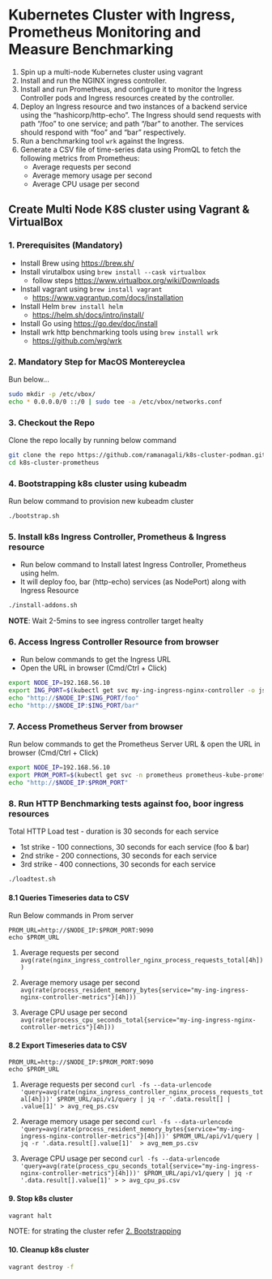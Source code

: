 # Kubernetes Cluster with Ingress, Prometheus Monitoring and Measure Benchmarking
1. Spin up a multi-node Kubernetes cluster using vagrant 
2. Install and run the NGINX ingress controller.
3. Install and run Prometheus, and configure it to monitor the Ingress Controller pods and Ingress resources created by the controller.
4. Deploy an Ingress resource and two instances of a backend service using the “hashicorp/http-echo”. The Ingress should send requests with path “/foo” to one service; and path “/bar” to another. The services should respond with “foo” and “bar” respectively.
5. Run a benchmarking tool `wrk` against the Ingress.
6. Generate a CSV file of time-series data using PromQL to fetch the following metrics from Prometheus:
   * Average requests per second
   * Average memory usage per second
   * Average CPU usage per second

## Create Multi Node K8S cluster using Vagrant & VirtualBox
### 1. Prerequisites (Mandatory)
* Install Brew using https://brew.sh/
* Install virutalbox using `brew install --cask virtualbox`         
  * follow steps https://www.virtualbox.org/wiki/Downloads
* Install vagrant using `brew install vagrant`
  * https://www.vagrantup.com/docs/installation
* Install Helm `brew install helm`      
  * https://helm.sh/docs/intro/install/
* Install Go using https://go.dev/doc/install
* Install wrk http benchmarking tools using `brew install wrk`
  * https://github.com/wg/wrk

### 2. Mandatory Step for MacOS Montereyclea
Bun below...
```sh
sudo mkdir -p /etc/vbox/
echo * 0.0.0.0/0 ::/0 | sudo tee -a /etc/vbox/networks.conf
```

### 3. Checkout the Repo
Clone the repo locally by running below command 
  
```sh 
git clone the repo https://github.com/ramanagali/k8s-cluster-podman.git
cd k8s-cluster-prometheus
```

### 4. Bootstrapping k8s cluster using kubeadm
Run below command to provision new kubeadm cluster

```sh
./bootstrap.sh
```

### 5. Install k8s Ingress Controller, Prometheus & Ingress resource 
* Run below command to Install latest Ingress Controller, Prometheus using helm.  
* It will deploy foo, bar (http-echo) services (as NodePort) along with Ingress Resource

```sh
./install-addons.sh
```

**NOTE**: Wait 2-5mins to see ingress controller target healty

### 6. Access Ingress Controller Resource from browser
* Run below commands to get the Ingress URL 
* Open the URL in browser (Cmd/Ctrl + Click)

```sh
export NODE_IP=192.168.56.10
export ING_PORT=$(kubectl get svc my-ing-ingress-nginx-controller -o jsonpath="{.spec.ports[0].nodePort}")
echo "http://$NODE_IP:$ING_PORT/foo"
echo "http://$NODE_IP:$ING_PORT/bar"
```
### 7. Access Prometheus Server from browser
Run below commands to get the Prometheus Server URL & open the URL in browser (Cmd/Ctrl + Click)
```sh
export NODE_IP=192.168.56.10
export PROM_PORT=$(kubectl get svc -n prometheus prometheus-kube-prometheus-prometheus -o jsonpath="{.spec.ports[0].nodePort}")
echo "http://$NODE_IP:$PROM_PORT"
```

### 8. Run HTTP Benchmarking tests against foo, boor ingress resources
Total HTTP Load test - duration is 30 seconds for each service
* 1st strike - 100 connections, 30 seconds for each service (foo & bar)
* 2nd strike - 200 connections, 30 seconds for each service
* 3rd strike - 400 connections, 30 seconds for each service
  
```sh
./loadtest.sh
```

#### 8.1 Queries Timeseries data to CSV
Run Below commands in Prom server

```
PROM_URL=http://$NODE_IP:$PROM_PORT:9090   
echo $PROM_URL
```

1. Average requests per second 
`avg(rate(nginx_ingress_controller_nginx_process_requests_total[4h]))`

2. Average memory usage per second
`avg(rate(process_resident_memory_bytes{service="my-ing-ingress-nginx-controller-metrics"}[4h]))`

3. Average CPU usage per second
`avg(rate(process_cpu_seconds_total{service="my-ing-ingress-nginx-controller-metrics"}[4h]))`


#### 8.2 Export Timeseries data to CSV
```
PROM_URL=http://$NODE_IP:$PROM_PORT:9090   
echo $PROM_URL
```
1. Average requests per second 
`curl -fs --data-urlencode 'query=avg(rate(nginx_ingress_controller_nginx_process_requests_total[4h]))' $PROM_URL/api/v1/query | jq -r '.data.result[] | .value[1]' > avg_req_ps.csv`

2. Average memory usage per second
`curl -fs --data-urlencode 'query=avg(rate(process_resident_memory_bytes{service="my-ing-ingress-nginx-controller-metrics"}[4h]))' $PROM_URL/api/v1/query | jq -r '.data.result[].value[1]'  > avg_mem_ps.csv`

3. Average CPU usage per second
`curl -fs --data-urlencode 'query=avg(rate(process_cpu_seconds_total{service="my-ing-ingress-nginx-controller-metrics"}[4h]))' $PROM_URL/api/v1/query | jq -r '.data.result[].value[1]' > > avg_cpu_ps.csv`


#### 9. Stop k8s cluster

```sh
vagrant halt
```
NOTE: for strating the cluster refer [2. Bootstrapping](#2-bootstrapping-k8s-cluster-using-kubeadm)

#### 10. Cleanup k8s cluster
```sh
vagrant destroy -f
```